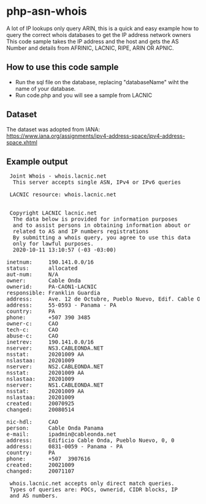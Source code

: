 # php-asn-whois
A lot of IP lookups only query ARIN, this is a quick and easy example how to query the correct whois databases to get the IP address network owners
This code sample  takes the IP address and the host and gets the AS Number and details from AFRINIC, LACNIC, RIPE, ARIN OR APNIC.
## How to use this code sample
 - Run the sql file on the database, replacing "databaseName" wiht the name of your database. 
 - Run code.php and you will see a sample from LACNIC
## Dataset 
The dataset was adopted from IANA: https://www.iana.org/assignments/ipv4-address-space/ipv4-address-space.xhtml
## Example output 

<pre> Joint Whois - whois.lacnic.net
  This server accepts single ASN, IPv4 or IPv6 queries

 LACNIC resource: whois.lacnic.net


 Copyright LACNIC lacnic.net
  The data below is provided for information purposes
  and to assist persons in obtaining information about or
  related to AS and IP numbers registrations
  By submitting a whois query, you agree to use this data
  only for lawful purposes.
  2020-10-11 13:10:57 (-03 -03:00)

inetnum:     190.141.0.0/16
status:      allocated
aut-num:     N/A
owner:       Cable Onda
ownerid:     PA-CAON1-LACNIC
responsible: Franklin Guardia
address:     Ave. 12 de Octubre, Pueblo Nuevo, Edif. Cable Onda, 0593, 
address:     55-0593 - Panama - PA
country:     PA
phone:       +507 390 3485
owner-c:     CAO
tech-c:      CAO
abuse-c:     CAO
inetrev:     190.141.0.0/16
nserver:     NS3.CABLEONDA.NET
nsstat:      20201009 AA
nslastaa:    20201009
nserver:     NS2.CABLEONDA.NET
nsstat:      20201009 AA
nslastaa:    20201009
nserver:     NS1.CABLEONDA.NET
nsstat:      20201009 AA
nslastaa:    20201009
created:     20070925
changed:     20080514

nic-hdl:     CAO
person:      Cable Onda Panama
e-mail:      ipadmin@cableonda.net
address:     Edificio Cable Onda, Pueblo Nuevo, 0, 0
address:     0831-0059 - Panama - PA
country:     PA
phone:       +507  3907616
created:     20021009
changed:     20071107

 whois.lacnic.net accepts only direct match queries.
 Types of queries are: POCs, ownerid, CIDR blocks, IP
 and AS numbers.</pre>
